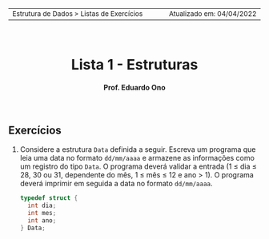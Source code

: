 <table>
<tr>
<td align="left" width="8000">
<small>Estrutura de Dados > Listas de Exercícios</small>
</td>
<td align="right">
<small>Atualizado&nbsp;em:&nbsp;04/04/2022</small>
</td>
</tr>
</table>

<br>

<h1 align="center">
Lista 1 - Estruturas
</h1>
<h4 align="center">
Prof. Eduardo Ono
</h4>

<br>

## Exercícios

1. Considere a estrutura `Data` definida a seguir. Escreva um programa que leia uma data no formato `dd/mm/aaaa` e armazene as informações como um registro do tipo `Data`. O programa deverá validar a entrada (1 &le; dia &le; 28, 30 ou 31, dependente do mês, 1 &le; mês &le; 12 e ano > 1). O programa deverá imprimir em seguida a data no formato `dd/mm/aaaa`.

    ```c
    typedef struct {
      int dia;
      int mes;
      int ano;
    } Data;
    ```

<br>
